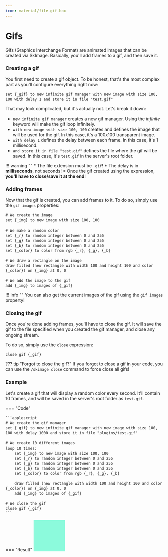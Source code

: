 ```yaml
---
icon: material/file-gif-box
---
```


# Gifs

Gifs (Graphics Interchange Format) are animated images that can be created via SkImage. Basically, you'll add frames to a gif, and then save it.

### Creating a gif

You first need to create a gif object. To be honest, that's the most complex part as you'll configure everything right now:

```applescript
set {_gif} to new infinite gif manager with new image with size 100, 100 with delay 1 and store it in file "test.gif"
``` 

That may look complicated, but it's actually not. Let's break it down:

* `new infinite gif manager` creates a new gif manager. Using the *infinite* keyword will make the gif loop infinitely.
* `with new image with size 100, 100` creates and defines the image that will be used for the gif. In this case, it's a 100x100 transparent image.
* `with delay 1` defines the delay between each frame. In this case, it's 1 millisecond.
* `and store it in file "test.gif"` defines the file where the gif will be saved. In this case, it's `test.gif` in the server's root folder.

!!! warning ""
    * The file extension must be `.gif`!
    * The delay is in **milliseconds**, not seconds!
    * Once the gif created using the expression, __**you'll have to close/save it at the end**__!

### Adding frames

Now that the gif is created, you can add frames to it. To do so, simply use the `gif images` properties:

```applescript
# We create the image
set {_img} to new image with size 100, 100

# We make a random color
set {_r} to random integer between 0 and 255
set {_g} to random integer between 0 and 255
set {_b} to random integer between 0 and 255
set {_color} to color from rgb {_r}, {_g}, {_b}

# We draw a rectangle on the image
draw filled (new rectangle with width 100 and height 100 and color {_color}) on {_img} at 0, 0

# We add the image to the gif
add {_img} to images of {_gif}
```

!!! info ""
    You can also get the current images of the gif using the `gif images` property!

### Closing the gif

Once you're done adding frames, you'll have to close the gif. It will save the gif to the file specified when you created the gif manager, and close any ongoing stream.

To do so, simply use the `close` expression:

```applescript
close gif {_gif}
```

??? tip "Forgot to close the gif?"
    If you forgot to close a gif in your code, you can use the `/skimage close` command to force close all gifs!

### Example

Let's create a gif that will display a random color every second. It'll contain 10 frames, and will be saved in the server's root folder as `test.gif`.

=== "Code"

    ```applescript
    # We create the gif manager
    set {_gif} to new infinite gif manager with new image with size 100, 100 with delay 1000 and store it in file "plugins/test.gif"
    
    # We create 10 different images
    loop 10 times:
        set {_img} to new image with size 100, 100
        set {_r} to random integer between 0 and 255
        set {_g} to random integer between 0 and 255
        set {_b} to random integer between 0 and 255
        set {_color} to color from rgb {_r}, {_g}, {_b}
        
        draw filled (new rectangle with width 100 and height 100 and color {_color}) on {_img} at 0, 0
        add {_img} to images of {_gif}
     
    # We close the gif
    close gif {_gif}
    ```

=== "Result"
    ![Gif](images_files/gif.gif) 
